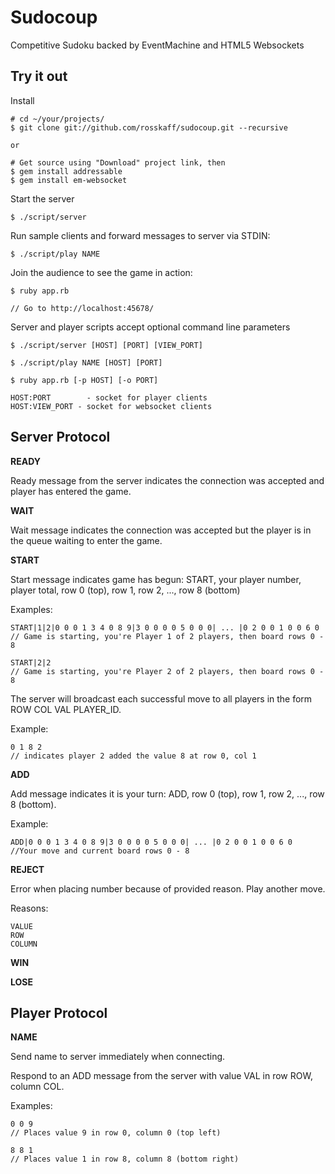 # Sudocoup #

Competitive Sudoku backed by EventMachine and HTML5 Websockets

## Try it out ##

Install

	# cd ~/your/projects/
	$ git clone git://github.com/rosskaff/sudocoup.git --recursive

	or

	# Get source using "Download" project link, then
	$ gem install addressable
	$ gem install em-websocket

Start the server

	$ ./script/server

Run sample clients and forward messages to server via STDIN:

	$ ./script/play NAME

Join the audience to see the game in action:

	$ ruby app.rb

	// Go to http://localhost:45678/

Server and player scripts accept optional command line parameters

	$ ./script/server [HOST] [PORT] [VIEW_PORT]

	$ ./script/play NAME [HOST] [PORT]

	$ ruby app.rb [-p HOST] [-o PORT]

	HOST:PORT 		 - socket for player clients
	HOST:VIEW_PORT - socket for websocket clients

## Server Protocol ##

**READY**

Ready message from the server indicates the connection was accepted and player has entered the game.

**WAIT**

Wait message indicates the connection was accepted but the player is in the queue waiting to enter the game.

**START**

Start message indicates game has begun: START, your player number, player total, row 0 (top), row 1, row 2, ..., row 8 (bottom)

Examples:

	START|1|2|0 0 0 1 3 4 0 8 9|3 0 0 0 0 5 0 0 0| ... |0 2 0 0 1 0 0 6 0
	// Game is starting, you're Player 1 of 2 players, then board rows 0 - 8

	START|2|2
	// Game is starting, you're Player 2 of 2 players, then board rows 0 - 8

**<ROW> <COL> <VAL> <PLAYER ID>**
The server will broadcast each successful move to all players in the form ROW COL VAL PLAYER_ID.

Example:

	0 1 8 2
	// indicates player 2 added the value 8 at row 0, col 1

**ADD**

Add message indicates it is your turn: ADD, row 0 (top), row 1, row 2, ..., row 8 (bottom).

Example:

	ADD|0 0 0 1 3 4 0 8 9|3 0 0 0 0 5 0 0 0| ... |0 2 0 0 1 0 0 6 0
	//Your move and current board rows 0 - 8
	
**REJECT**

Error when placing number because of provided reason. Play another move.

Reasons:

	VALUE
	ROW
	COLUMN

**WIN**

**LOSE**

## Player Protocol ##

**NAME**

Send name to server immediately when connecting.

**<ROW> <COL> <VAL>**

Respond to an ADD message from the server with value VAL in row ROW, column COL.

Examples:

	0 0 9
	// Places value 9 in row 0, column 0 (top left)

	8 8 1
	// Places value 1 in row 8, column 8 (bottom right)
	